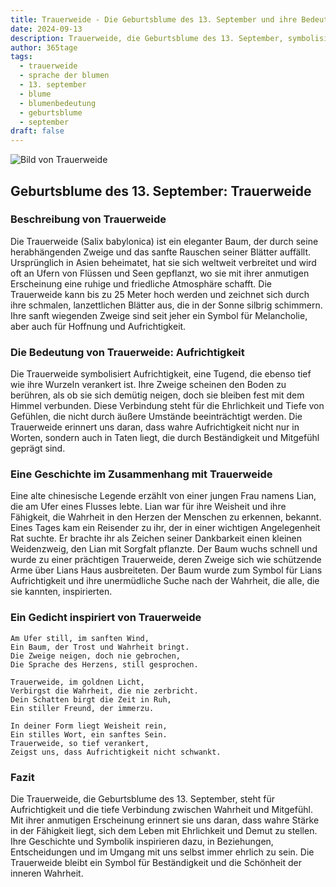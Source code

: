 ```yaml
---
title: Trauerweide - Die Geburtsblume des 13. September und ihre Bedeutung
date: 2024-09-13
description: Trauerweide, die Geburtsblume des 13. September, symbolisiert Aufrichtigkeit. Erfahre mehr über ihre Geschichte, Bedeutung und Symbolik in der Sprache der Blumen.
author: 365tage
tags:
  - trauerweide
  - sprache der blumen
  - 13. september
  - blume
  - blumenbedeutung
  - geburtsblume
  - september
draft: false
---
```


![Bild von Trauerweide](https://cdn.pixabay.com/photo/2020/03/24/18/05/weeping-willow-4964961_1280.jpg#center)


## Geburtsblume des 13. September: Trauerweide

### Beschreibung von Trauerweide

Die Trauerweide (Salix babylonica) ist ein eleganter Baum, der durch seine herabhängenden Zweige und das sanfte Rauschen seiner Blätter auffällt. Ursprünglich in Asien beheimatet, hat sie sich weltweit verbreitet und wird oft an Ufern von Flüssen und Seen gepflanzt, wo sie mit ihrer anmutigen Erscheinung eine ruhige und friedliche Atmosphäre schafft. Die Trauerweide kann bis zu 25 Meter hoch werden und zeichnet sich durch ihre schmalen, lanzettlichen Blätter aus, die in der Sonne silbrig schimmern. Ihre sanft wiegenden Zweige sind seit jeher ein Symbol für Melancholie, aber auch für Hoffnung und Aufrichtigkeit.

### Die Bedeutung von Trauerweide: Aufrichtigkeit

Die Trauerweide symbolisiert Aufrichtigkeit, eine Tugend, die ebenso tief wie ihre Wurzeln verankert ist. Ihre Zweige scheinen den Boden zu berühren, als ob sie sich demütig neigen, doch sie bleiben fest mit dem Himmel verbunden. Diese Verbindung steht für die Ehrlichkeit und Tiefe von Gefühlen, die nicht durch äußere Umstände beeinträchtigt werden. Die Trauerweide erinnert uns daran, dass wahre Aufrichtigkeit nicht nur in Worten, sondern auch in Taten liegt, die durch Beständigkeit und Mitgefühl geprägt sind.

### Eine Geschichte im Zusammenhang mit Trauerweide

Eine alte chinesische Legende erzählt von einer jungen Frau namens Lian, die am Ufer eines Flusses lebte. Lian war für ihre Weisheit und ihre Fähigkeit, die Wahrheit in den Herzen der Menschen zu erkennen, bekannt. Eines Tages kam ein Reisender zu ihr, der in einer wichtigen Angelegenheit Rat suchte. Er brachte ihr als Zeichen seiner Dankbarkeit einen kleinen Weidenzweig, den Lian mit Sorgfalt pflanzte. Der Baum wuchs schnell und wurde zu einer prächtigen Trauerweide, deren Zweige sich wie schützende Arme über Lians Haus ausbreiteten. Der Baum wurde zum Symbol für Lians Aufrichtigkeit und ihre unermüdliche Suche nach der Wahrheit, die alle, die sie kannten, inspirierten.

### Ein Gedicht inspiriert von Trauerweide

```
Am Ufer still, im sanften Wind,  
Ein Baum, der Trost und Wahrheit bringt.  
Die Zweige neigen, doch nie gebrochen,  
Die Sprache des Herzens, still gesprochen.  

Trauerweide, im goldnen Licht,  
Verbirgst die Wahrheit, die nie zerbricht.  
Dein Schatten birgt die Zeit in Ruh,  
Ein stiller Freund, der immerzu.  

In deiner Form liegt Weisheit rein,  
Ein stilles Wort, ein sanftes Sein.  
Trauerweide, so tief verankert,  
Zeigst uns, dass Aufrichtigkeit nicht schwankt.  
```

### Fazit

Die Trauerweide, die Geburtsblume des 13. September, steht für Aufrichtigkeit und die tiefe Verbindung zwischen Wahrheit und Mitgefühl. Mit ihrer anmutigen Erscheinung erinnert sie uns daran, dass wahre Stärke in der Fähigkeit liegt, sich dem Leben mit Ehrlichkeit und Demut zu stellen. Ihre Geschichte und Symbolik inspirieren dazu, in Beziehungen, Entscheidungen und im Umgang mit uns selbst immer ehrlich zu sein. Die Trauerweide bleibt ein Symbol für Beständigkeit und die Schönheit der inneren Wahrheit.